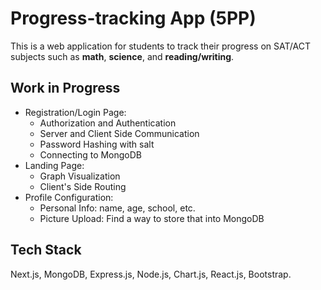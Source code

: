 # Progress-tracking App (5PP)

This is a web application for students to track their progress on SAT/ACT subjects such as **math**, **science**, and  **reading/writing**.
## Work in Progress
- Registration/Login Page: 
    - Authorization and Authentication 
    - Server and Client Side Communication
    - Password Hashing with salt
    - Connecting to MongoDB
- Landing Page:
    - Graph Visualization
    - Client's Side Routing
- Profile Configuration:
    - Personal Info: name, age, school, etc.
    - Picture Upload: Find a way to store that into MongoDB

## Tech Stack
Next.js, MongoDB, Express.js, Node.js, Chart.js, React.js, Bootstrap.
